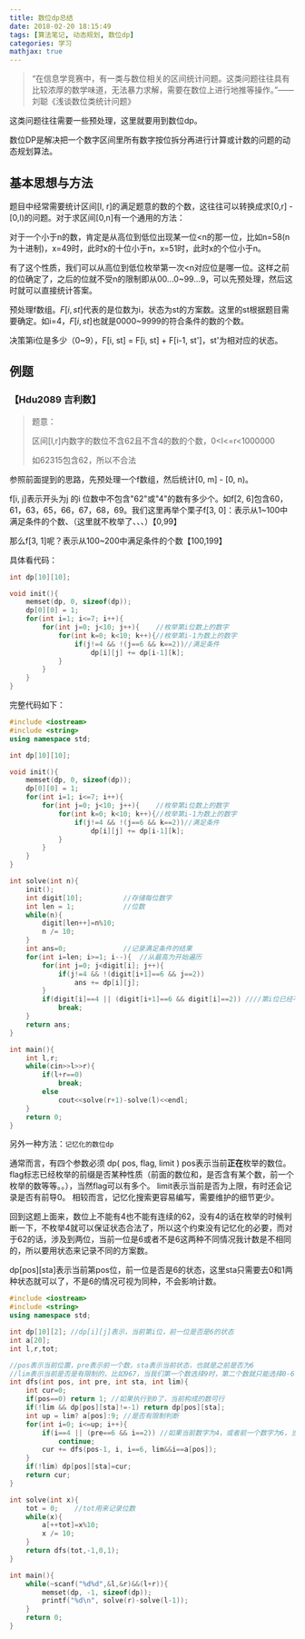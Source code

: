 ```yaml
---
title: 数位dp总结
date: 2018-02-20 18:15:49
tags: [算法笔记, 动态规划, 数位dp]
categories: 学习
mathjax: true
---
```


> “在信息学竞赛中，有一类与数位相关的区间统计问题。这类问题往往具有比较浓厚的数学味道，无法暴力求解，需要在数位上进行地推等操作。”——刘聪《浅谈数位类统计问题》

这类问题往往需要一些预处理，这里就要用到数位dp。

数位DP是解决把一个数字区间里所有数字按位拆分再进行计算或计数的问题的动态规划算法。

<!--more-->

## 基本思想与方法

题目中经常需要统计区间[l, r]的满足题意的数的个数，这往往可以转换成求[0,r] - [0,l)的问题。对于求区间[0,n]有一个通用的方法：

​	对于一个小于n的数，肯定是从高位到低位出现某一位<n的那一位，比如n=58(n为十进制)，x=49时，此时x的十位小于n，x=51时，此时x的个位小于n。

有了这个性质，我们可以从高位到低位枚举第一次<n对应位是哪一位。这样之前的位确定了，之后的位就不受n的限制即从00...0~99...9，可以先预处理，然后这时就可以直接统计答案。

预处理f数组。$F[i, st]$代表的是位数为i，状态为st的方案数。这里的st根据题目需要确定。如i=4，$F[i, st]$也就是0000~9999的符合条件的数的个数。

决策第i位是多少（0~9），F[i, st] = F[i, st] + F[i-1, st']，st'为相对应的状态。



## 例题

### 【Hdu2089 吉利数】

> 题意：
>
> 区间[l,r]内数字的数位不含62且不含4的数的个数，0<l<=r<1000000
>
> 如62315包含62，所以不合法

参照前面提到的思路，先预处理一个f数组，然后统计[0, m] - [0, n)。

f[i, j]表示开头为j 的i 位数中不包含"62"或"4"的数有多少个。如f[2, 6]包含60，61，63，65，66，67，68，69。我们这里再举个栗子f[3, 0]：表示从1~100中满足条件的个数、（这里就不枚举了、、、）【0,99】

那么f[3, 1]呢？表示从100~200中满足条件的个数【100,199】

具体看代码：

```c++
int dp[10][10];

void init(){
	memset(dp, 0, sizeof(dp));
	dp[0][0] = 1;
	for(int i=1; i<=7; i++){		
		for(int j=0; j<10; j++){	//枚举第i位数上的数字
			for(int k=0; k<10; k++){//枚举第i-1为数上的数字
				if(j!=4 && !(j==6 && k==2))//满足条件
					dp[i][j] += dp[i-1][k];
			}
		}
	}
}
```

完整代码如下：

```c++
#include <iostream>
#include <string>
using namespace std;

int dp[10][10];

void init(){
	memset(dp, 0, sizeof(dp));
	dp[0][0] = 1;
	for(int i=1; i<=7; i++){		
		for(int j=0; j<10; j++){	//枚举第i位数上的数字
			for(int k=0; k<10; k++){//枚举第i-1为数上的数字
				if(j!=4 && !(j==6 && k==2))//满足条件
					dp[i][j] += dp[i-1][k];
			}
		}
	}
}

int solve(int n){
	init();
	int digit[10];			//存储每位数字
	int len = 1;			//位数
	while(n){
		digit[len++]=n%10;
		n /= 10;
	}
	int ans=0;				//记录满足条件的结果
	for(int i=len; i>=1; i--){	//从最高为开始遍历
		for(int j=0; j<digit[i]; j++){
			if(j!=4 && !(digit[i+1]==6 && j==2))
				ans += dp[i][j];
		}
		if(digit[i]==4 || (digit[i+1]==6 && digit[i]==2)) ////第i位已经不满足条件，则i位以后都不可能满足条件，结束循环  
			break;
	}
	return ans;
}

int main(){
	int l,r;
	while(cin>>l>>r){
		if(l+r==0)
			break;
		else
			cout<<solve(r+1)-solve(l)<<endl;
	}
	return 0;
}
```

另外一种方法：`记忆化的数位dp`

通常而言，有四个参数必须 dp( pos, flag, limit ) 
pos表示当前**正在**枚举的数位。 
flag标志已经枚举的前缀是否某种性质（前面的数位和，是否含有某个数，前一个枚举的数等等。。），当然flag可以有多个。 
limit表示当前是否为上限，有时还会记录是否有前导0。 
相较而言，记忆化搜索更容易编写，需要维护的细节更少。



回到这题上面来，数位上不能有4也不能有连续的62，没有4的话在枚举的时候判断一下，不枚举4就可以保证状态合法了，所以这个约束没有记忆化的必要，而对于62的话，涉及到两位，当前一位是6或者不是6这两种不同情况我计数是不相同的，所以要用状态来记录不同的方案数。

dp[pos]\[sta]表示当前第pos位，前一位是否是6的状态，这里sta只需要去0和1两种状态就可以了，不是6的情况可视为同种，不会影响计数。

```c++
#include <iostream>
#include <string>
using namespace std;

int dp[10][2]; //dp[i][j]表示，当前第i位，前一位是否是6的状态
int a[20];
int l,r,tot;

//pos表示当前位置，pre表示前一个数，sta表示当前状态，也就是之前是否为6
//lim表示当前是否是有限制的，比如967，当我们第一个数选择9时，第二个数就只能选择0-6了
int dfs(int pos, int pre, int sta, int lim){
	int cur=0;
	if(pos==0) return 1; //如果执行到0了，当前构成的数可行
	if(!lim && dp[pos][sta]!=-1) return dp[pos][sta];
	int up = lim? a[pos]:9; //是否有限制判断
	for(int i=0; i<=up; i++){
		if(i==4 || (pre==6 && i==2)) //如果当前数字为4，或者前一个数字为6，当前位2，排除
			continue;
		cur += dfs(pos-1, i, i==6, lim&&i==a[pos]);
	}
	if(!lim) dp[pos][sta]=cur;
	return cur;
}

int solve(int x){
	tot = 0;	//tot用来记录位数
	while(x){
		a[++tot]=x%10;
		x /= 10;
	}
	return dfs(tot,-1,0,1);
}

int main(){
	while(~scanf("%d%d",&l,&r)&&(l+r)){
		memset(dp, -1, sizeof(dp));
		printf("%d\n", solve(r)-solve(l-1));
	}
	return 0;
}

```
